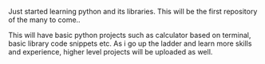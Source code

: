 Just started learning python and its libraries. This will be the first repository of the many to come..

This will have basic python projects such as calculator based on terminal, basic library code snippets etc. As i go up the ladder and learn more skills and experience, higher level projects will be uploaded as well.
